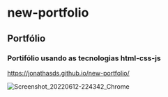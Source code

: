 # new-portfolio
## Portfólio 
### Portifólio usando as tecnologias html-css-js

https://jonathasds.github.io/new-portfolio/


![Screenshot_20220612-224342_Chrome](https://user-images.githubusercontent.com/83735539/173269601-20a400fe-480d-4501-abfd-20099f42bcb9.jpg)


